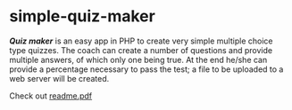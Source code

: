 # simple-quiz-maker
***Quiz maker*** is an easy app in PHP to create very simple multiple choice type quizzes.
The coach can create a number of questions and provide multiple answers, of which only one being true. At the end he/she can provide a percentage necessary to pass the test; a file to be uploaded to a web server will be created.
<!-- link -->
Check out [readme.pdf](https://rawgit.com/bermarte/simple-quiz-maker/master/readme_files/readme.pdf "readme")
